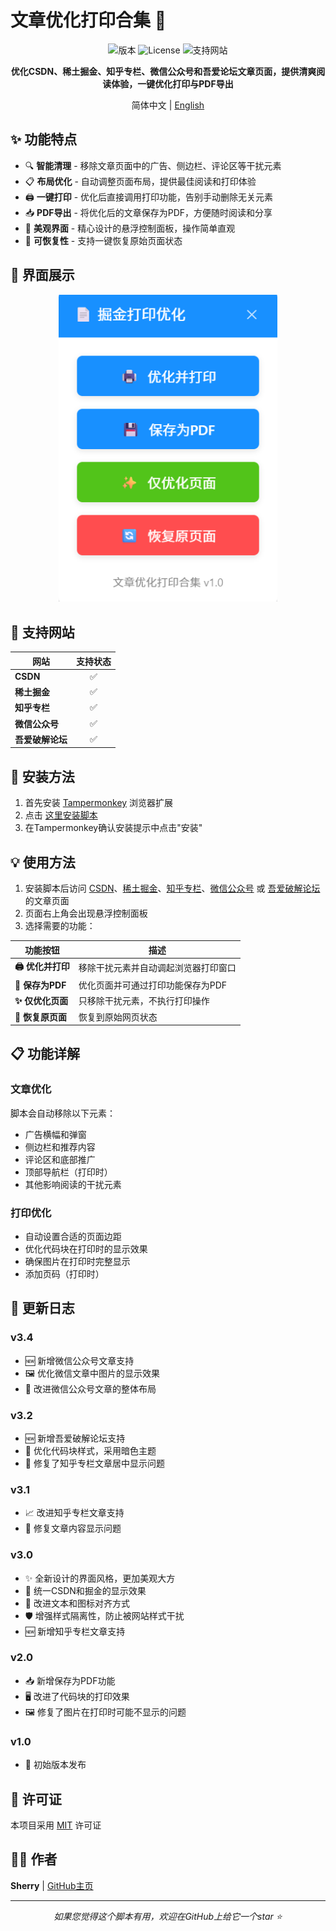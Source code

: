 # 文章优化打印合集 📝

<div align="center">

![版本](https://img.shields.io/badge/版本-3.4-blue)
![License](https://img.shields.io/badge/许可证-MIT-green)
![支持网站](https://img.shields.io/badge/支持网站-CSDN%20%7C%20掘金%20%7C%20知乎%20%7C%20微信%20%7C%20吾爱-orange)

**优化CSDN、稀土掘金、知乎专栏、微信公众号和吾爱论坛文章页面，提供清爽阅读体验，一键优化打印与PDF导出**

简体中文 | [English](./.github/README_EN.md)

</div>

## ✨ 功能特点

- 🔍 **智能清理** - 移除文章页面中的广告、侧边栏、评论区等干扰元素
- 📋 **布局优化** - 自动调整页面布局，提供最佳阅读和打印体验
- 🖨️ **一键打印** - 优化后直接调用打印功能，告别手动删除无关元素
- 📥 **PDF导出** - 将优化后的文章保存为PDF，方便随时阅读和分享
- 🎨 **美观界面** - 精心设计的悬浮控制面板，操作简单直观
- 🔄 **可恢复性** - 支持一键恢复原始页面状态

## 🌟 界面展示

<div align="center">
<img src="./images/preview.png" alt="界面预览" width="350"/>
</div>

## 📌 支持网站

| 网站 | 支持状态 |
| --- | :---: |
| **CSDN** | ✅ |
| **稀土掘金** | ✅ |
| **知乎专栏** | ✅ |
| **微信公众号** | ✅ |
| **吾爱破解论坛** | ✅ |

## 🚀 安装方法

1. 首先安装 [Tampermonkey](https://www.tampermonkey.net/) 浏览器扩展
2. 点击 [这里安装脚本](https://github.com/SherryBX/ArticlePrintOptimizer/raw/main/文章优化打印合集.js)
3. 在Tampermonkey确认安装提示中点击"安装"

## 💡 使用方法

1. 安装脚本后访问 [CSDN](https://blog.csdn.net/)、[稀土掘金](https://juejin.cn/)、[知乎专栏](https://zhuanlan.zhihu.com/)、[微信公众号](https://mp.weixin.qq.com/) 或 [吾爱破解论坛](https://www.52pojie.cn/) 的文章页面
2. 页面右上角会出现悬浮控制面板
3. 选择需要的功能：

| 功能按钮 | 描述 |
| --- | --- |
| **🖨️ 优化并打印** | 移除干扰元素并自动调起浏览器打印窗口 |
| **💾 保存为PDF** | 优化页面并可通过打印功能保存为PDF |
| **✨ 仅优化页面** | 只移除干扰元素，不执行打印操作 |
| **🔄 恢复原页面** | 恢复到原始网页状态 |

## 📋 功能详解

### 文章优化

脚本会自动移除以下元素：
- 广告横幅和弹窗
- 侧边栏和推荐内容
- 评论区和底部推广
- 顶部导航栏（打印时）
- 其他影响阅读的干扰元素

### 打印优化

- 自动设置合适的页面边距
- 优化代码块在打印时的显示效果
- 确保图片在打印时完整显示
- 添加页码（打印时）

## 📝 更新日志

### v3.4
- 🆕 新增微信公众号文章支持
- 🖼️ 优化微信文章中图片的显示效果
- 🎨 改进微信公众号文章的整体布局

### v3.2
- 🆕 新增吾爱破解论坛支持
- 🎨 优化代码块样式，采用暗色主题
- 🔧 修复了知乎专栏文章居中显示问题

### v3.1
- 📈 改进知乎专栏文章支持
- 🐛 修复文章内容显示问题

### v3.0
- ✨ 全新设计的界面风格，更加美观大方
- 🔄 统一CSDN和掘金的显示效果
- 📏 改进文本和图标对齐方式
- 🛡️ 增强样式隔离性，防止被网站样式干扰
- 🆕 新增知乎专栏文章支持

### v2.0
- 📥 新增保存为PDF功能
- 🖥️ 改进了代码块的打印效果
- 🖼️ 修复了图片在打印时可能不显示的问题

### v1.0
- 🚀 初始版本发布

## 📄 许可证

本项目采用 [MIT](https://opensource.org/licenses/MIT) 许可证

## 👨‍💻 作者

**Sherry** | [GitHub主页](https://github.com/SherryBX)

---

<div align="center">
<i>如果您觉得这个脚本有用，欢迎在GitHub上给它一个star ⭐</i>
</div> 